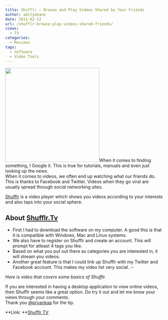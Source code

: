 ```yaml
---
title: Shufflr – Browse and Play Videos Shared by Your Friends
author: adityakane
date: 2011-02-12
url: /shufflr-browse-play-videos-shared-friends/
views:
  - 73
categories:
  - Reviews
tags:
  - Software
  - Video Tools
---
```

[<img class="alignright size-full wp-image-37650" title="shufflr_social_video_player" src="http://cdn.devilsworkshop.org/files/2011/02/shufflr_social_video_player.png" alt="" width="300" height="300" />][1]When it comes to finding something, I Google it. This is true for tutorials, manuals and even just looking up the news.  
When it comes to videos, we often end up watching what our friends do. This is thanks to Facebook and Twitter. Videos when they go viral are usually spread through social networking sites.

<a href="http://shufflr.tv/" onclick="_gaq.push(['_trackEvent', 'outbound-article', 'http://shufflr.tv/', 'Shufflr']);" >Shufflr</a> is a video player which shows you videos according to your interests and also taps into your social sphere.

## About <a href="http://shufflr.tv" onclick="_gaq.push(['_trackEvent', 'outbound-article', 'http://shufflr.tv', 'Shufflr.Tv']);" >Shufflr.Tv</a>

  * First I had to download the software on my computer. A good this is that it is compatible with Windows, Mac and Linux systems.
  * We also have to register on Shufflr and create an account. This will prompt for atleast 4 tags you like.
  * Based on what you put out there as categories you are interested in, it will stream you videos.
  * Another great feature is that I could link up Shufflr with my Twitter and Facebook account. This makes my video list very social. <img src="http://devilsworkshop.org/wp-includes/images/smilies/simple-smile.png" alt=":-)" class="wp-smiley" style="height: 1em; max-height: 1em;" />

*Here is video that covers some basics of Shufflr.*  


If you are interested in having a desktop application to view online videos, then Shufflr seems like a great option. Do try it out and let me know your views through your comments.  
Thank you <a href="http://twitter.com/pryankaa" onclick="_gaq.push(['_trackEvent', 'outbound-article', 'http://twitter.com/pryankaa', '@pryankaa']);" >@pryankaa</a> for the tip.

**Link: **<a href="http://shufflr.tv" onclick="_gaq.push(['_trackEvent', 'outbound-article', 'http://shufflr.tv', 'Shufflr TV']);" >Shufflr TV</a>

 [1]: http://cdn.devilsworkshop.org/files/2011/02/shufflr_social_video_player.png
